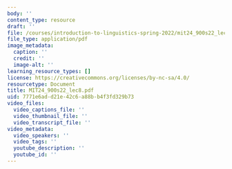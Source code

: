 ```yaml
---
body: ''
content_type: resource
draft: ''
file: /courses/introduction-to-linguistics-spring-2022/mit24_900s22_lec8.pdf
file_type: application/pdf
image_metadata:
  caption: ''
  credit: ''
  image-alt: ''
learning_resource_types: []
license: https://creativecommons.org/licenses/by-nc-sa/4.0/
resourcetype: Document
title: MIT24_900s22_lec8.pdf
uid: 7771e6ad-d21e-42c6-a88b-b4f3fd329b73
video_files:
  video_captions_file: ''
  video_thumbnail_file: ''
  video_transcript_file: ''
video_metadata:
  video_speakers: ''
  video_tags: ''
  youtube_description: ''
  youtube_id: ''
---
```

